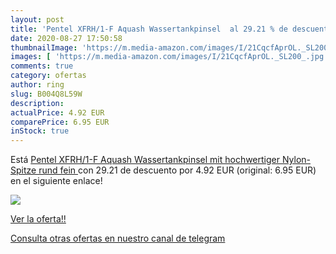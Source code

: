 ```yaml
---
layout: post
title: 'Pentel XFRH/1-F Aquash Wassertankpinsel  al 29.21 % de descuento'
date: 2020-08-27 17:50:58
thumbnailImage: 'https://m.media-amazon.com/images/I/21CqcfAprOL._SL200_.jpg'
images: [ 'https://m.media-amazon.com/images/I/21CqcfAprOL._SL200_.jpg' ]
comments: true
category: ofertas
author: ring
slug: B004Q8L59W
description:
actualPrice: 4.92 EUR
comparePrice: 6.95 EUR
inStock: true
---
```


Está [Pentel XFRH/1-F Aquash Wassertankpinsel mit hochwertiger Nylon-Spitze  rund  fein ](https://www.amazon.com/dp/B004Q8L59W/?tag=redken08-20) con 29.21 de descuento por 4.92 EUR (original: 6.95 EUR) en el siguiente enlace!

[![](https://m.media-amazon.com/images/I/21CqcfAprOL._SL200_.jpg)](https://www.amazon.com/dp/B004Q8L59W/?tag=redken08-20)

[Ver la oferta!!](https://www.amazon.com/dp/B004Q8L59W/?tag=redken08-20)

[Consulta otras ofertas en nuestro canal de telegram](https://t.me/s/ofertas25)
